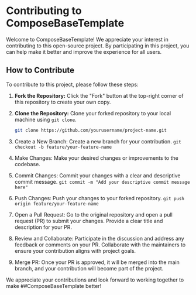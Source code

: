 # Contributing to ComposeBaseTemplate

Welcome to ComposeBaseTemplate! We appreciate your interest in contributing to this open-source project. By participating in this project, you can help make it better and improve the experience for all users.

## How to Contribute

To contribute to this project, please follow these steps:

1. **Fork the Repository:** Click the "Fork" button at the top-right corner of this repository to create your own copy.

2. **Clone the Repository:** Clone your forked repository to your local machine using `git clone`.

   ```sh
   git clone https://github.com/yourusername/project-name.git


1. Create a New Branch: Create a new branch for your contribution.
```git checkout -b feature/your-feature-name```

2. Make Changes: Make your desired changes or improvements to the codebase.

3. Commit Changes: Commit your changes with a clear and descriptive commit message.
```git commit -m "Add your descriptive commit message here"```

4. Push Changes: Push your changes to your forked repository.
```git push origin feature/your-feature-name```


5. Open a Pull Request: Go to the original repository and open a pull request (PR) to submit your changes. Provide a clear title and description for your PR.

6. Review and Collaborate: Participate in the discussion and address any feedback or comments on your PR. Collaborate with the maintainers to ensure your contribution aligns with project goals.

7. Merge PR: Once your PR is approved, it will be merged into the main branch, and your contribution will become part of the project.

We appreciate your contributions and look forward to working together to make ##ComposeBaseTemplate better!


